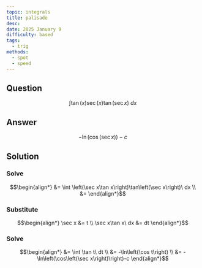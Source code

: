 ```yaml
---
topic: integrals
title: palisade
desc: 
date: 2025 January 9
difficulty: based
tags:
  - trig
methods:
  - spot
  - speed
---
```



## Question
```math
\int \tan\left(x\right)\sec\left(x\right)\tan\left(\sec x\right)\ dx
```


## Answer
```math
-\ln\left(\cos\left(\sec x\right)\right)-c
```


## Solution

### Solve
```math
\begin{align*}
  &= \int \left(\sec x\tan x\right)\tan\left(\sec x\right)\ dx
  \\ &= 
\end{align*}
```

### Substitute
```math
\begin{align*}
  \sec x &= t
  \\ \sec x\tan x\ dx &= dt
\end{align*}
```

### Solve
```math
\begin{align*}
  &= \int \tan t\ dt
  \\ &= -\ln\left(\cos t\right)
  \\ &= -\ln\left(\cos\left(\sec x\right)\right)-c
\end{align*}
```
